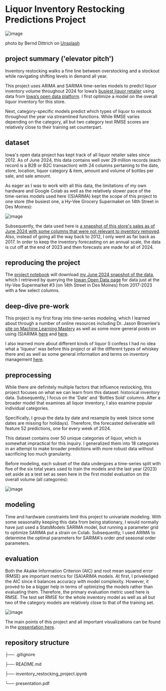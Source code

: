 # Liquor Inventory Restocking Predictions Project

![image](https://github.com/joeldmott/inventory_project/assets/51928528/2dca376c-3eea-4309-8948-00ea3ef46ecf)

photo by Bernd Dittrich on [Unsplash](https://unsplash.com/photos/a-row-of-bottles-of-whiskey-sitting-on-a-shelf-5h3a4N2jqhg)


## project summary ('elevator pitch')

Inventory restocking walks a fine line between overstocking and a stockout while navigating shifting levels in demand all year.

This project uses ARIMA and SARIMA time-series models to predict liquor inventory volume throughout 2024 for Iowa’s [busiest liquor retailer](https://www.hy-vee.com/stores/detail.aspx?s=49) using data from [Iowa’s open data platform](https://data.iowa.gov/Sales-Distribution/Iowa-Liquor-Sales/m3tr-qhgy/about_data). I first optimize a model on the overall liquor inventory for this store.

Next, category-specific models predict which types of liquor to restock throughout the year via streamlined functions. While RMSE varies depending on the category, all but two category test RMSE scores are relatively close to their training set counterpart.

##  dataset

Iowa's open data project has kept track of all liquor retailer sales since 2012. As of June 2024, this data contains well over 29 million records (each record is a B2B or B2C transaction) with 24 columns pertaining to the date, store, location, liquor category & item, amount and volume of bottles per sale, and sale amount.

As eager as I was to work with all this data, the limitations of my own hardware and Google Colab as well as the relatively slower pace of the time-series models used here ((S)ARIMA) kept the scope of this project to one store (the busiest one, a Hy-Vee Grocery Supermaket on 14th Street in Des Moines):

![image](https://github.com/joeldmott/inventory_project/assets/51928528/a99cca9a-3b91-42cc-9d77-7592edfdce6c)

Subsequently, the data used here is [a snapshot of this store's sales as of June 2024 with some columns that were not relevant to inventory removed](https://www.kaggle.com/datasets/joelmott/liquor-inventory-dataset). Also, instead of going all the way back to 2012, I only went as far back as 2017. In order to keep the inventory forecasting on an annual scale, the data is cut off at the end of 2023 and then forecasts are made for all of 2024.

## reproducing the project

The [project notebook](https://colab.research.google.com/drive/1l3t-A3192pO0R2OuVuXn5PY61f7J7d84#scrollTo=ioRm9ijRls5G) will download [my June 2024 snapshot of the data](https://www.kaggle.com/datasets/joelmott/liquor-inventory-dataset), which I retrieved by querying the [Iowan Open Data page](https://data.iowa.gov/Sales-Distribution/Iowa-Liquor-Sales/m3tr-qhgy/about_data) for data just at the Hy-Vee Supermarket #3 (on 14th Street in Des Moines) from 2017-2023 with a few select columns. 

## deep-dive pre-work

This project is my first foray into time-series modeling, which I learned about through a number of online resources including Dr. Jason Brownlee's [site on Machine Learning Mastery](https://machinelearningmastery.com/time-series-seasonality-with-python/) as well as some more general posts on using (S)ARIMA [here](https://medium.com/@sophiamoullin_sac/arima-vs-sarima-vs-sarimax-03dd04fc7c66#:~:text=ARIMA%2C%20SARIMA%2C%20and%20SARIMAX%20models,accuracy%20by%20incorporating%20exogenous%20variables.) and [here](https://zerotomastery.io/blog/arima-sarima-sarimax-explained/).

I also learned more about different kinds of liquor (I confess I had no idea what a 'liqueur' was before this project or all the different types of whiskey there are) as well as some general information and terms on inventory management [here](https://www.shipbob.com/blog/demand-forecasting/).

## preprocessing

While there are definitely multiple factors that influence restocking, this project focuses on what we can learn from this dataset: historical inventory data. Subsequently, I focus on the 'Date' and 'Bottles Sold' columns. After a broader model that examines all liquor inventory, I also examine popular individual categories.

Specifically, I group the data by date and resample by week (since some dates are missing for holidays). Therefore, the forecasted deliverable will feature 52 predictions, one for every week of 2024.

This dataset contains over 50 unique categories of liquor, which is somewhat impractical for this inquiry. I generalized them into 18 categories in an attempt to make broader predictions with more robust data without sacrificing too much granularity.

Before modeling, each subset of the data undergoes a time-series split with five of the six total years used to train the models and the last year (2023) set aside as a test set as seen here in the first model evaluation on the overall volume (all categories): 

![image](https://github.com/joeldmott/inventory_project/assets/51928528/cb9e23ce-1efe-4949-bf44-3cde3a078521)

## modeling

Time and hardware constraints limit this project to univariate modeling. With some seasonality keeping this data from being stationary, I would normally have just used a StatsModels SARIMA model, but running a parameter grid to optimize SARIMA put a strain on Colab. Subsequently, I used ARIMA to determine the optimal parameters for SARIMA's order *and* seasonal order parameters.

## evaluation

Both the Akaike Information Criterion (AIC) and root mean squared error (RMSE) are important metrics for (SA)ARIMA models. At first, I priveledged the AIC since it balances accuracy with model complexity. However, it proved to be a bigger help in terms of optimizing the models rather than evaluating them. Therefore, the primary evaluation metric used here is RMSE. The test set RMSE for the whole inventory model as well as all but two of the category models are relatively close to that of the training set. 

![image](https://github.com/joeldmott/inventory_project/assets/51928528/1718a8c9-40cd-4f32-8dd8-8b406acde83f)

The main points of this project and all important visualizations can be found in the [presentation here](https://github.com/joeldmott/inventory_project/blob/main/presentation.pdf).

## repository structure
├── .gitignore

├── README.md

├── inventory_restocking_project.ipynb

└── presentation.pdf
